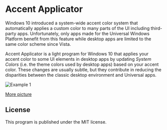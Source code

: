 # Accent Applicator
Windows 10 introduced a system-wide accent color system that automatically applies
a custom color to many parts of the UI including third-party apps. Unfortunately, only
apps made for the Universal Windows Platform benefit from this feature while desktop apps
are limited to the same color scheme since Vista.

Accent Applicator is a light program for Windows 10 that applies your accent color to 
some UI elements in desktop apps by updating *System Colors* (i.e. the theme colors used by desktop apps) 
based on your accent color. These changes are usually subtle, but they contribute in 
reducing the disparities between the classic desktop environment and Universal apps.

![Example 1](http://i.imgur.com/gXz95Qk.png)

[More picture](http://imgur.com/a/X9154)
## License
This program is published under the MIT license.
